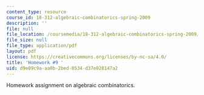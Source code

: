 ```yaml
---
content_type: resource
course_id: 18-312-algebraic-combinatorics-spring-2009
description: ''
file: null
file_location: /coursemedia/18-312-algebraic-combinatorics-spring-2009/d9e09c9aaa0b2bed0534d37e028147a2_MIT18_312S09_hw09.pdf
file_size: null
file_type: application/pdf
layout: pdf
license: https://creativecommons.org/licenses/by-nc-sa/4.0/
title: 'Homework #9 '
uid: d9e09c9a-aa0b-2bed-0534-d37e028147a2
---
```

Homework assignment on algebraic combinatorics.